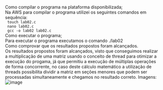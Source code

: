 Como compilar o programa na plataforma disponibilizada; <br>
Na AWS para compilar o programa utilizei os seguintes comandos em sequência:  <br>
<code> touch lab02.c  </code>  <br>
<code> nano lab02.c </code>  <br>
<code> gcc -o lab02 lab02.c </code>  <br>
Como executar o programa;  <br>
Para executar o programa executamos o comando  ./lab02   <br>
Como comprovar que os resultados propostos foram alcançados.  <br>
Os resultados propostos foram alcançados, visto que conseguimos realizar a multiplicação de uma matriz usando o conceito de thread para otimizar a execução do progama, já que permitiu a execução de múltiplas operações de forma concorrente, no caso deste cálculo matemático a utilização de threads possibilita dividir a matriz em seções menores que podem ser processadas simultaneamente e chegamos no resultado correto.
Imagens:  <br>
![image](https://github.com/eduardomarui/computacao_paralela/assets/105756443/9034cf15-adbf-4675-8ede-2650f11f1d83)
